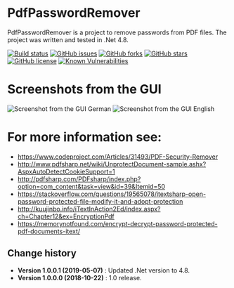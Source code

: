 PdfPasswordRemover
====================================

PdfPasswordRemover is a project to remove passwords from PDF files. The project was written and tested in .Net 4.8.

[![Build status](https://ci.appveyor.com/api/projects/status/fg7oe6kh4vyqltbo?svg=true)](https://ci.appveyor.com/project/SeppPenner/pdfpasswordremover)
[![GitHub issues](https://img.shields.io/github/issues/SeppPenner/PdfPasswordRemover.svg)](https://github.com/SeppPenner/PdfPasswordRemover/issues)
[![GitHub forks](https://img.shields.io/github/forks/SeppPenner/PdfPasswordRemover.svg)](https://github.com/SeppPenner/PdfPasswordRemover/network)
[![GitHub stars](https://img.shields.io/github/stars/SeppPenner/PdfPasswordRemover.svg)](https://github.com/SeppPenner/PdfPasswordRemover/stargazers)
[![GitHub license](https://img.shields.io/badge/license-AGPL-blue.svg)](https://raw.githubusercontent.com/SeppPenner/PdfPasswordRemover/master/License.txt)
[![Known Vulnerabilities](https://snyk.io/test/github/SeppPenner/PdfPasswordRemover/badge.svg)](https://snyk.io/test/github/SeppPenner/PdfPasswordRemover)

# Screenshots from the GUI
![Screenshot from the GUI German](https://github.com/SeppPenner/PdfPasswordRemover/blob/master/Screenshot_DE.PNG "Screenshot from the GUI German")
![Screenshot from the GUI English](https://github.com/SeppPenner/PdfPasswordRemover/blob/master/Screenshot_EN.PNG "Screenshot from the GUI English")

# For more information see:
* https://www.codeproject.com/Articles/31493/PDF-Security-Remover
* http://www.pdfsharp.net/wiki/UnprotectDocument-sample.ashx?AspxAutoDetectCookieSupport=1
* http://pdfsharp.com/PDFsharp/index.php?option=com_content&task=view&id=39&Itemid=50
* https://stackoverflow.com/questions/19565078/itextsharp-open-password-protected-file-modify-it-and-adopt-protection
* http://kuujinbo.info/iTextInAction2Ed/index.aspx?ch=Chapter12&ex=EncryptionPdf
* https://memorynotfound.com/encrypt-decrypt-password-protected-pdf-documents-itext/

Change history
--------------

* **Version 1.0.0.1 (2019-05-07)** : Updated .Net version to 4.8.
* **Version 1.0.0.0 (2018-10-22)** : 1.0 release.